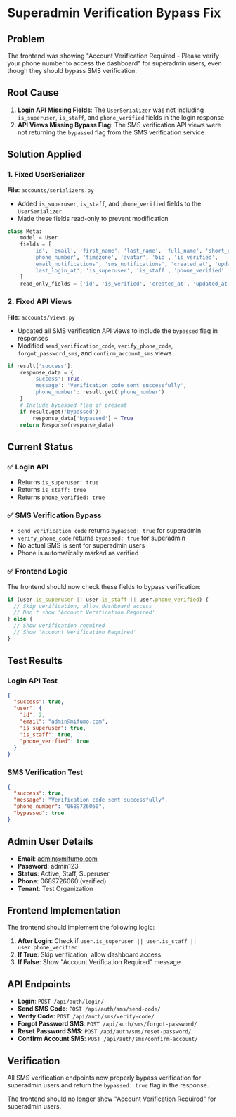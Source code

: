 # Superadmin Verification Bypass Fix

## Problem
The frontend was showing "Account Verification Required - Please verify your phone number to access the dashboard" for superadmin users, even though they should bypass SMS verification.

## Root Cause
1. **Login API Missing Fields**: The `UserSerializer` was not including `is_superuser`, `is_staff`, and `phone_verified` fields in the login response
2. **API Views Missing Bypass Flag**: The SMS verification API views were not returning the `bypassed` flag from the SMS verification service

## Solution Applied

### 1. Fixed UserSerializer
**File**: `accounts/serializers.py`
- Added `is_superuser`, `is_staff`, and `phone_verified` fields to the `UserSerializer`
- Made these fields read-only to prevent modification

```python
class Meta:
    model = User
    fields = [
        'id', 'email', 'first_name', 'last_name', 'full_name', 'short_name',
        'phone_number', 'timezone', 'avatar', 'bio', 'is_verified',
        'email_notifications', 'sms_notifications', 'created_at', 'updated_at',
        'last_login_at', 'is_superuser', 'is_staff', 'phone_verified'
    ]
    read_only_fields = ['id', 'is_verified', 'created_at', 'updated_at', 'last_login_at', 'is_superuser', 'is_staff', 'phone_verified']
```

### 2. Fixed API Views
**File**: `accounts/views.py`
- Updated all SMS verification API views to include the `bypassed` flag in responses
- Modified `send_verification_code`, `verify_phone_code`, `forgot_password_sms`, and `confirm_account_sms` views

```python
if result['success']:
    response_data = {
        'success': True,
        'message': 'Verification code sent successfully',
        'phone_number': result.get('phone_number')
    }
    # Include bypassed flag if present
    if result.get('bypassed'):
        response_data['bypassed'] = True
    return Response(response_data)
```

## Current Status

### ✅ Login API
- Returns `is_superuser: true`
- Returns `is_staff: true` 
- Returns `phone_verified: true`

### ✅ SMS Verification Bypass
- `send_verification_code` returns `bypassed: true` for superadmin
- `verify_phone_code` returns `bypassed: true` for superadmin
- No actual SMS is sent for superadmin users
- Phone is automatically marked as verified

### ✅ Frontend Logic
The frontend should now check these fields to bypass verification:

```javascript
if (user.is_superuser || user.is_staff || user.phone_verified) {
  // Skip verification, allow dashboard access
  // Don't show 'Account Verification Required'
} else {
  // Show verification required
  // Show 'Account Verification Required'
}
```

## Test Results

### Login API Test
```json
{
  "success": true,
  "user": {
    "id": 2,
    "email": "admin@mifumo.com",
    "is_superuser": true,
    "is_staff": true,
    "phone_verified": true
  }
}
```

### SMS Verification Test
```json
{
  "success": true,
  "message": "Verification code sent successfully",
  "phone_number": "0689726060",
  "bypassed": true
}
```

## Admin User Details
- **Email**: admin@mifumo.com
- **Password**: admin123
- **Status**: Active, Staff, Superuser
- **Phone**: 0689726060 (verified)
- **Tenant**: Test Organization

## Frontend Implementation
The frontend should implement the following logic:

1. **After Login**: Check if `user.is_superuser || user.is_staff || user.phone_verified`
2. **If True**: Skip verification, allow dashboard access
3. **If False**: Show "Account Verification Required" message

## API Endpoints
- **Login**: `POST /api/auth/login/`
- **Send SMS Code**: `POST /api/auth/sms/send-code/`
- **Verify Code**: `POST /api/auth/sms/verify-code/`
- **Forgot Password SMS**: `POST /api/auth/sms/forgot-password/`
- **Reset Password SMS**: `POST /api/auth/sms/reset-password/`
- **Confirm Account SMS**: `POST /api/auth/sms/confirm-account/`

## Verification
All SMS verification endpoints now properly bypass verification for superadmin users and return the `bypassed: true` flag in the response.

The frontend should no longer show "Account Verification Required" for superadmin users.
